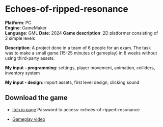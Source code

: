 # Echoes-of-ripped-resonance

**Platform**: PC  
**Engine**: GameMaker  
**Language**: GML
**Date**: 2024
**Game description**: 2D platformer consisting of 2 simple levels

**Description**: A project done in a team of 6 people for an exam. The task was to make a small game (15-25 minutes of gameplay) in 8 weeks without using third-party assets.

**My input - programming**: settings, player movement, animation, colliders, inventory system

**My input - design**: import assets, first level design, clicking sound

## Download the game  
- [itch.io page](https://dobjalo.itch.io/echoes-of-ripped-resonance)
  Password to access: echoes-of-ripped-resonance
  
- [Gameplay video](https://youtu.be/85x_OQ-gGHA)
